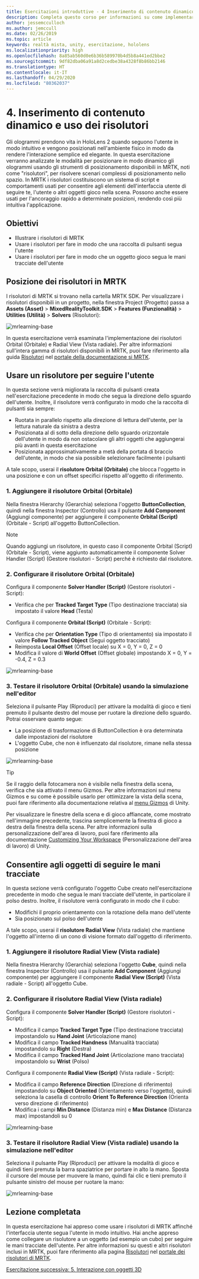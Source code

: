 ```yaml
---
title: Esercitazioni introduttive - 4 Inserimento di contenuto dinamico e uso dei risolutori
description: Completa questo corso per informazioni su come implementare il riconoscimento volto di Azure in un'applicazione di realtà mista.
author: jessemcculloch
ms.author: jemccull
ms.date: 02/26/2019
ms.topic: article
keywords: realtà mista, unity, esercitazione, hololens
ms.localizationpriority: high
ms.openlocfilehash: 8a85ab560d0e6b36b589970b4d5b8a441ed2bbe2
ms.sourcegitcommit: 9df82dba06a91a8d2cedbe38a4328f8b86bb2146
ms.translationtype: HT
ms.contentlocale: it-IT
ms.lasthandoff: 04/29/2020
ms.locfileid: "80362037"
---
```

# <a name="4-placing-dynamic-content-and-using-solvers"></a>4. Inserimento di contenuto dinamico e uso dei risolutori
<!-- Consider renaming to 'Placing dynamic content using Solvers' -->

Gli ologrammi prendono vita in HoloLens 2 quando seguono l'utente in modo intuitivo e vengono posizionati nell'ambiente fisico in modo da rendere l'interazione semplice ed elegante. In questa esercitazione verranno analizzate le modalità per posizionare in modo dinamico gli ologrammi usando gli strumenti di posizionamento disponibili in MRTK, noti come "risolutori", per risolvere scenari complessi di posizionamento nello spazio. In MRTK i risolutori costituiscono un sistema di script e comportamenti usati per consentire agli elementi dell'interfaccia utente di seguire te, l'utente o altri oggetti gioco nella scena. Possono anche essere usati per l'ancoraggio rapido a determinate posizioni, rendendo così più intuitiva l'applicazione.

## <a name="objectives"></a>Obiettivi

* Illustrare i risolutori di MRTK
* Usare i risolutori per fare in modo che una raccolta di pulsanti segua l'utente
* Usare i risolutori per fare in modo che un oggetto gioco segua le mani tracciate dell'utente

## <a name="location-of-solvers-in-the-mrtk"></a>Posizione dei risolutori in MRTK

 I risolutori di MRTK si trovano nella cartella MRTK SDK. Per visualizzare i risolutori disponibili in un progetto, nella finestra Project (Progetto) passa a **Assets (Asset)**  > **MixedRealityToolkit.SDK** > **Features (Funzionalità)**  > **Utilities (Utilità)**  > **Solvers** (Risolutori):

![mrlearning-base](images/mrlearning-base/tutorial3-section1-step1-1.png)

In questa esercitazione verrà esaminata l'implementazione dei risolutori Orbital (Orbitale) e Radial View (Vista radiale). Per altre informazioni sull'intera gamma di risolutori disponibili in MRTK, puoi fare riferimento alla guida [Risolutori](https://microsoft.github.io/MixedRealityToolkit-Unity/Documentation/README_Solver.html) nel [portale della documentazione si MRTK](https://microsoft.github.io/MixedRealityToolkit-Unity/README.html).

## <a name="use-a-solver-to-follow-the-user"></a>Usare un risolutore per seguire l'utente
<!-- Consider renaming to 'Use a Solver to have an object follow the user' -->

In questa sezione verrà migliorata la raccolta di pulsanti creata nell'esercitazione precedente in modo che segua la direzione dello sguardo dell'utente. Inoltre, il risolutore verrà configurato in modo che la raccolta di pulsanti sia sempre:

* Ruotata in parallelo rispetto alla direzione di lettura dell'utente, per la lettura naturale da sinistra a destra
* Posizionata al di sotto della direzione dello sguardo orizzontale dell'utente in modo da non ostacolare gli altri oggetti che aggiungerai più avanti in questa esercitazione
* Posizionata approssimativamente a metà della portata di braccio dell'utente, in modo che sia possibile selezionare facilmente i pulsanti

A tale scopo, userai il **risolutore Orbital (Orbitale)** che blocca l'oggetto in una posizione e con un offset specifici rispetto all'oggetto di riferimento.

### <a name="1-add-the-orbital-solver"></a>1. Aggiungere il risolutore Orbital (Orbitale)

Nella finestra Hierarchy (Gerarchia) seleziona l'oggetto **ButtonCollection**, quindi nella finestra Inspector (Controllo) usa il pulsante **Add Component** (Aggiungi componente) per aggiungere il componente **Orbital (Script)** (Orbitale - Script) all'oggetto ButtonCollection.

> [!NOTE]
> Quando aggiungi un risolutore, in questo caso il componente Orbital (Script) (Orbitale - Script), viene aggiunto automaticamente il componente Solver Handler (Script) (Gestore risolutori - Script) perché è richiesto dal risolutore.

### <a name="2-configure-the-orbital-solver"></a>2. Configurare il risolutore Orbital (Orbitale)

Configura il componente **Solver Handler (Script)** (Gestore risolutori - Script):

* Verifica che per **Tracked Target Type** (Tipo destinazione tracciata) sia impostato il valore **Head** (Testa)

Configura il componente **Orbital (Script)** (Orbitale - Script):

* Verifica che per **Orientation Type** (Tipo di orientamento) sia impostato il valore **Follow Tracked Object** (Segui oggetto tracciato)
* Reimposta **Local Offset** (Offset locale) su X = 0, Y = 0, Z = 0
* Modifica il valore di **World Offset** (Offset globale) impostando X = 0, Y = -0.4, Z = 0.3

![mrlearning-base](images/mrlearning-base/tutorial3-section2-step2-1.png)

### <a name="3-test-the-orbital-solver-using-the-in-editor-simulation"></a>3. Testare il risolutore Orbital (Orbitale) usando la simulazione nell'editor

Seleziona il pulsante Play (Riproduci) per attivare la modalità di gioco e tieni premuto il pulsante destro del mouse per ruotare la direzione dello sguardo. Potrai osservare quanto segue:

* La posizione di trasformazione di ButtonCollection è ora determinata dalle impostazioni del risolutore
* L'oggetto Cube, che non è influenzato dal risolutore, rimane nella stessa posizione

![mrlearning-base](images/mrlearning-base/tutorial3-section2-step3-1.png)

> [!TIP]
> Se il raggio della fotocamera non è visibile nella finestra della scena, verifica che sia attivato il menu Gizmos. Per altre informazioni sul menu Gizmos e su come è possibile usarlo per ottimizzare la vista della scena, puoi fare riferimento alla documentazione relativa al <a href="https://docs.unity3d.com/Manual/GizmosMenu.html" target="_blank">menu Gizmos</a> di Unity.
>
> Per visualizzare le finestre della scena e di gioco affiancate, come mostrato nell'immagine precedente, trascina semplicemente la finestra di gioco a destra della finestra della scena. Per altre informazioni sulla personalizzazione dell'area di lavoro, puoi fare riferimento alla documentazione <a href="https://docs.unity3d.com/Manual/CustomizingYourWorkspace.html" target="_blank">Customizing Your Workspace</a> (Personalizzazione dell'area di lavoro) di Unity.

## <a name="enabling-objects-to-follow-tracked-hands"></a>Consentire agli oggetti di seguire le mani tracciate

In questa sezione verrà configurato l'oggetto Cube creato nell'esercitazione precedente in modo che segua le mani tracciate dell'utente, in particolare il polso destro. Inoltre, il risolutore verrà configurato in modo che il cubo:

* Modifichi il proprio orientamento con la rotazione della mano dell'utente
* Sia posizionato sul polso dell'utente

A tale scopo, userai il **risolutore Radial View** (Vista radiale) che mantiene l'oggetto all'interno di un cono di visione formato dall'oggetto di riferimento.

### <a name="1-add-the-radial-view-solver"></a>1. Aggiungere il risolutore Radial View (Vista radiale)

Nella finestra Hierarchy (Gerarchia) seleziona l'oggetto **Cube**, quindi nella finestra Inspector (Controllo) usa il pulsante **Add Component** (Aggiungi componente) per aggiungere il componente **Radial View (Script)** (Vista radiale - Script) all'oggetto Cube.

### <a name="2-configure-the-radial-view-solver"></a>2. Configurare il risolutore Radial View (Vista radiale)

Configura il componente **Solver Handler (Script)** (Gestore risolutori - Script):

* Modifica il campo **Tracked Target Type** (Tipo destinazione tracciata) impostandolo su **Hand Joint** (Articolazione mano)
* Modifica il campo **Tracked Handness** (Manualità tracciata) impostandolo su **Right** (Destra)
* Modifica il campo **Tracked Hand Joint** (Articolazione mano tracciata) impostandolo su **Wrist** (Polso)

Configura il componente **Radial View (Script)** (Vista radiale - Script):

* Modifica il campo **Reference Direction** (Direzione di riferimento) impostandolo su **Object Oriented** (Orientamento verso l'oggetto), quindi seleziona la casella di controllo **Orient To Reference Direction** (Orienta verso direzione di riferimento)
* Modifica i campi **Min Distance** (Distanza min) e **Max Distance** (Distanza max) impostandoli su 0

![mrlearning-base](images/mrlearning-base/tutorial3-section3-step2-1.png)

### <a name="3-test-the-radial-view-solver-using-the-in-editor-simulation"></a>3. Testare il risolutore Radial View (Vista radiale) usando la simulazione nell'editor

Seleziona il pulsante Play (Riproduci) per attivare la modalità di gioco e quindi tieni premuta la barra spaziatrice per portare in alto la mano. Sposta il cursore del mouse per muovere la mano, quindi fai clic e tieni premuto il pulsante sinistro del mouse per ruotare la mano:

![mrlearning-base](images/mrlearning-base/tutorial3-section3-step3-1.png)

## <a name="congratulations"></a>Lezione completata

In questa esercitazione hai appreso come usare i risolutori di MRTK affinché l'interfaccia utente segua l'utente in modo intuitivo. Hai anche appreso come collegare un risolutore a un oggetto (ad esempio un cubo) per seguire le mani tracciate dell'utente. Per altre informazioni su questi e altri risolutori inclusi in MRTK, puoi fare riferimento alla pagina [Risolutori](https://microsoft.github.io/MixedRealityToolkit-Unity/Documentation/README_Solver.html) nel [portale dei risolutori di MRTK](https://microsoft.github.io/MixedRealityToolkit-Unity/README.html).

[Esercitazione successiva: 5. Interazione con oggetti 3D](mrlearning-base-ch4.md)

